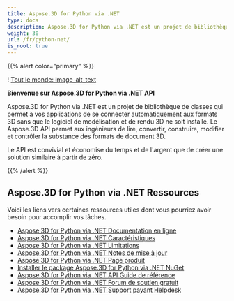```yaml
---
title: Aspose.3D for Python via .NET
type: docs
description: Aspose.3D for Python via .NET est un projet de bibliothèque de classes qui permet à vos applications de se connecter automatiquement aux formats 3D sans que le logiciel de modélisation et de rendu 3D ne soit installé. Le Aspose.3D API permet aux ingénieurs de lire, convertir, construire, modifier et contrôler la substance des formats de document 3D.
weight: 30
url: /fr/python-net/
is_root: true
---
```

{{% alert color="primary" %}}

! [Tout le monde: image_alt_text](home_1.png)

**Bienvenue sur Aspose.3D for Python via .NET API**

Aspose.3D for Python via .NET est un projet de bibliothèque de classes qui permet à vos applications de se connecter automatiquement aux formats 3D sans que le logiciel de modélisation et de rendu 3D ne soit installé. Le Aspose.3D API permet aux ingénieurs de lire, convertir, construire, modifier et contrôler la substance des formats de document 3D.

Le API est convivial et économise du temps et de l'argent que de créer une solution similaire à partir de zéro.

{{% /alert %}}
##  **Aspose.3D for Python via .NET Ressources**
Voici les liens vers certaines ressources utiles dont vous pourriez avoir besoin pour accomplir vos tâches.

- [Aspose.3D for Python via .NET Documentation en ligne](/3d/fr/python-net/)
- [Aspose.3D for Python via .NET Caractéristiques](/3d/fr/python-net/product-overview/#productoverview-richfeatures)
- [Aspose.3D for Python via .NET Limitations](/3d/fr/python-net/installation/#installation-systemrequirements)
- [Aspose.3D for Python via .NET Notes de mise à jour](https://releases.aspose.com/3d/python-net/release-notes/)
- [Aspose.3D for Python via .NET Page produit](https://products.aspose.com/3d/python-net/)
- [Installer le package Aspose.3D for Python via .NET NuGet](https://www.nuget.org/packages/Aspose.3D/)
- [Aspose.3D for Python via .NET API Guide de référence](https://reference.aspose.com/3d/net)
- [Aspose.3D for Python via .NET Forum de soutien gratuit](https://forum.aspose.com/c/3d/18)
- [Aspose.3D for Python via .NET Support payant Helpdesk](https://helpdesk.aspose.com/)

